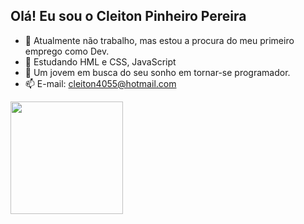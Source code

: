 ## Olá! Eu sou o Cleiton Pinheiro Pereira

- 🔭 Atualmente não trabalho, mas estou a procura do meu primeiro emprego como Dev.
- 🌱 Estudando HML e CSS, JavaScript
- 💬 Um jovem em busca do seu sonho em tornar-se programador.
- 📫 E-mail: cleiton4055@hotmail.com

<div>
  <a href="https://github.com/cleiton-405">
    <img height="180em" src="https://github.com-readme-stats.vercel.app/api?username-cleiton-405&show_icons=true&theme=dark&include_all_commits=true&count__private=true"/>
</div>
